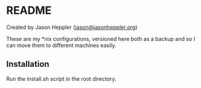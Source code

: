# README #

Created by Jason Heppler \(<jason@jasonheppler.org>\) 

These are my *nix configurations, versioned here both as a backup and so I can move them to different machines easily.

## Installation ##

Run the install.sh script in the root directory.
